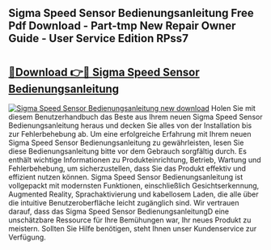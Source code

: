 ## Sigma Speed Sensor Bedienungsanleitung Free Pdf Download - Part-tmp New Repair Owner Guide - User Service Edition RPss7

# <h2><a href="http://df30tb.blite.top/?on=Sigma+Speed+Sensor+Bedienungsanleitung">🔗Download 👉🔴 Sigma Speed Sensor Bedienungsanleitung</a></h2>

[![Sigma Speed Sensor Bedienungsanleitung new download](https://i.imgur.com/lujVjoI.png)](http://df30tb.blite.top/?on=Sigma+Speed+Sensor+Bedienungsanleitung)
Holen Sie mit diesem Benutzerhandbuch das Beste aus Ihrem neuen Sigma Speed Sensor Bedienungsanleitung heraus und decken Sie alles von der Installation bis zur Fehlerbehebung ab. Um eine erfolgreiche Erfahrung mit Ihrem neuen Sigma Speed Sensor Bedienungsanleitung zu gewährleisten, lesen Sie diese Bedienungsanleitung bitte vor dem Gebrauch sorgfältig durch. Es enthält wichtige Informationen zu Produkteinrichtung, Betrieb, Wartung und Fehlerbehebung, um sicherzustellen, dass Sie das Produkt effektiv und effizient nutzen können. Sigma Speed Sensor Bedienungsanleitung ist vollgepackt mit modernsten Funktionen, einschließlich Gesichtserkennung, Augmented Reality, Sprachaktivierung und kabellosem Laden, die alle über die intuitive Benutzeroberfläche leicht zugänglich sind. Wir vertrauen darauf, dass das Sigma Speed Sensor BedienungsanleitungD eine unschätzbare Ressource für Ihre Bemühungen war, Ihr neues Produkt zu meistern. Sollten Sie Hilfe benötigen, steht Ihnen unser Kundenservice zur Verfügung.
